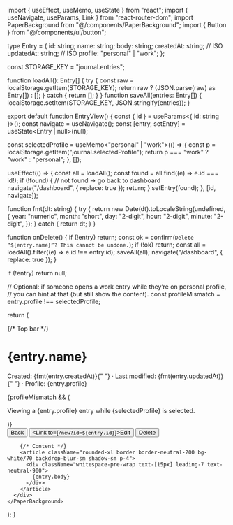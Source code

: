 import { useEffect, useMemo, useState } from "react";
import { useNavigate, useParams, Link } from "react-router-dom";
import PaperBackground from "@/components/PaperBackground";
import { Button } from "@/components/ui/button";

type Entry = {
  id: string;
  name: string;
  body: string;
  createdAt: string;   // ISO
  updatedAt: string;   // ISO
  profile: "personal" | "work";
};

const STORAGE_KEY = "journal.entries";

function loadAll(): Entry[] {
  try {
    const raw = localStorage.getItem(STORAGE_KEY);
    return raw ? (JSON.parse(raw) as Entry[]) : [];
  } catch {
    return [];
  }
}
function saveAll(entries: Entry[]) {
  localStorage.setItem(STORAGE_KEY, JSON.stringify(entries));
}

export default function EntryView() {
  const { id } = useParams<{ id: string }>();
  const navigate = useNavigate();
  const [entry, setEntry] = useState<Entry | null>(null);

  const selectedProfile = useMemo<"personal" | "work">(() => {
    const p = localStorage.getItem("journal.selectedProfile");
    return p === "work" ? "work" : "personal";
  }, []);

  useEffect(() => {
    const all = loadAll();
    const found = all.find((e) => e.id === id!);
    if (!found) {
      // not found → go back to dashboard
      navigate("/dashboard", { replace: true });
      return;
    }
    setEntry(found);
  }, [id, navigate]);

  function fmt(dt: string) {
    try {
      return new Date(dt).toLocaleString(undefined, {
        year: "numeric",
        month: "short",
        day: "2-digit",
        hour: "2-digit",
        minute: "2-digit",
      });
    } catch {
      return dt;
    }
  }

  function onDelete() {
    if (!entry) return;
    const ok = confirm(`Delete “${entry.name}”? This cannot be undone.`);
    if (!ok) return;
    const all = loadAll().filter((e) => e.id !== entry.id);
    saveAll(all);
    navigate("/dashboard", { replace: true });
  }

  if (!entry) return null;

  // Optional: if someone opens a work entry while they’re on personal profile,
  // you can hint at that (but still show the content).
  const profileMismatch = entry.profile !== selectedProfile;

  return (
    <PaperBackground>
      <div className="min-h-screen w-full px-4 md:px-8 py-6">
        {/* Top bar */}
        <div className="mb-4 flex flex-col gap-3 md:flex-row md:items-center md:justify-between">
          <div>
            <h1 className="text-2xl font-semibold text-neutral-900">{entry.name}</h1>
            <p className="text-sm text-neutral-600">
              Created: <span className="font-medium">{fmt(entry.createdAt)}</span>{" "}
              · Last modified: <span className="font-medium">{fmt(entry.updatedAt)}</span>{" "}
              · Profile: <span className="font-medium capitalize">{entry.profile}</span>
            </p>
            {profileMismatch && (
              <p className="mt-1 text-xs text-amber-700 bg-amber-50 border border-amber-200 inline-block px-2 py-1 rounded">
                Viewing a {entry.profile} entry while {selectedProfile} is selected.
              </p>
            )}
          </div>
          <div className="flex items-center gap-2">
            <Button asChild variant="ghost" className="bg-white/60 hover:bg-white">
              <Link to="/dashboard">Back</Link>
            </Button>
            <Button asChild variant="outline">
              <Link to={`/new?id=${entry.id}`}>Edit</Link>
            </Button>
            <Button variant="default" onClick={onDelete}>
              Delete
            </Button>
          </div>
        </div>

        {/* Content */}
        <article className="rounded-xl border border-neutral-200 bg-white/70 backdrop-blur-sm shadow-sm p-4">
          <div className="whitespace-pre-wrap text-[15px] leading-7 text-neutral-900">
            {entry.body}
          </div>
        </article>
      </div>
    </PaperBackground>
  );
}
